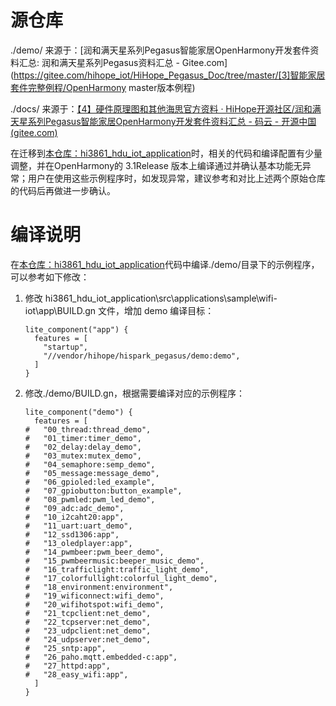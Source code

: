 

# 源仓库

./demo/ 来源于：[润和满天星系列Pegasus智能家居OpenHarmony开发套件资料汇总: 润和满天星系列Pegasus资料汇总 - Gitee.com](https://gitee.com/hihope_iot/HiHope_Pegasus_Doc/tree/master/[3]智能家居套件完整例程/OpenHarmony master版本例程)

./docs/ 来源于：[【4】硬件原理图和其他海思官方资料 · HiHope开源社区/润和满天星系列Pegasus智能家居OpenHarmony开发套件资料汇总 - 码云 - 开源中国 (gitee.com)](https://gitee.com/hihope_iot/HiHope_Pegasus_Doc/tree/master/[4]硬件原理图和其他海思官方资料)

在迁移到[本仓库：hi3861_hdu_iot_application](https://gitee.com/HiSpark/hi3861_hdu_iot_application)时，相关的代码和编译配置有少量调整，并在OpenHarmony的 3.1Release 版本上编译通过并确认基本功能无异常；用户在使用这些示例程序时，如发现异常，建议参考和对比上述两个原始仓库的代码后再做进一步确认。

# 编译说明

在[本仓库：hi3861_hdu_iot_application](https://gitee.com/HiSpark/hi3861_hdu_iot_application)代码中编译./demo/目录下的示例程序，可以参考如下修改：

1. 修改  hi3861_hdu_iot_application\src\applications\sample\wifi-iot\app\BUILD.gn 文件，增加 demo 编译目标：

   ```
   lite_component("app") {
     features = [
       "startup",
       "//vendor/hihope/hispark_pegasus/demo:demo",
     ]
   }
   ```

2. 修改./demo/BUILD.gn，根据需要编译对应的示例程序：

   ```
   lite_component("demo") {
     features = [
   #   "00_thread:thread_demo",
   #   "01_timer:timer_demo",
   #   "02_delay:delay_demo",
   #   "03_mutex:mutex_demo",
   #   "04_semaphore:semp_demo",
   #   "05_message:message_demo",
   #   "06_gpioled:led_example",
   #   "07_gpiobutton:button_example",
   #   "08_pwmled:pwm_led_demo",
   #   "09_adc:adc_demo",
   #   "10_i2caht20:app",
   #   "11_uart:uart_demo",
   #   "12_ssd1306:app",
   #   "13_oledplayer:app",
   #   "14_pwmbeer:pwm_beer_demo",
   #   "15_pwmbeermusic:beeper_music_demo",
   #   "16_trafficlight:traffic_light_demo",
   #   "17_colorfullight:colorful_light_demo",
   #   "18_environment:environment",
   #   "19_wificonnect:wifi_demo",
   #   "20_wifihotspot:wifi_demo",
   #   "21_tcpclient:net_demo",
   #   "22_tcpserver:net_demo",
   #   "23_udpclient:net_demo",
   #   "24_udpserver:net_demo",
   #   "25_sntp:app",
   #   "26_paho.mqtt.embedded-c:app",
   #   "27_httpd:app",
   #   "28_easy_wifi:app",
     ]
   }
   ```

